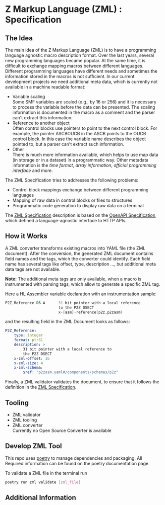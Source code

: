 # Z Markup Language (ZML) : Specification

## The Idea

The main idea of the Z Markup Language (ZML) is to have a programming language agnostic macro description format.
Over the last years, several new programming languages became popular.
At the same time, it is difficult to exchange mapping macros between different languages.
Different programming languages have different needs and sometimes the information stored in the macros is not sufficient.
In our current development projects we need additional meta data, which is currently not available in a machine readable format:

* Variable scaling  
  Some SMF variables are scaled (e.g., by 16 or 256) and it is necessary to process the variable before the data can be presented.
  The scaling information is documented in the macro as a comment and the parser can't extract this information.
* Reference to another object  
  Often control blocks use pointers to point to the next control block.
  For example, the pointer ASCBOUCB in the ASCB points to the OUCB control block.
  In this case the variable name describes the object pointed to, but a parser can't extract such information.
* Other  
  There is much more information available, which helps to use map data (in storage or in a dataset) in a programmatic way.
  Other metadata information is the _time format_, _array information_, _official programming interface_ and more.

The ZML Specification tries to addresses the following problems:

* Control block mappings exchange between different programming languages
* Mapping of raw data in control blocks or files to structures
* Programmatic code generation to display raw data on a terminal

The [ZML Specification](./ZML-Specification/draft/ZML-Specification.adoc) description is based on the [OpenAPI Specification](http://spec.openapis.org/oas/v3.0.3), which defined a language-agnostic interface to HTTP APIs

## How it Works

A ZML converter transforms existing macros into YAML file (the ZML document).
After the conversion, the generated ZML document contains field names and the tags, which the converter could identify.
Each field name has several tags like offset, type, description ..., but additional meta data tags are not available.

**Note:** The additional meta tags are only available, when a macro is instrumented with parsing tags, which allow to generate  a specific ZML tag.

Here a HL Assembler variable declaration with an instrumentation sample:
````nasm
P2Z_Reference DS A      31 bit pointer with a local reference
                        to the P2Z DSECT
                        x-[asm]-reference(p2z,p2zasm)
````
and the resulting field in the ZML Document looks as follows:
````yaml
P2Z_Reference:
    type: integer
    format: ptr31
    description: >
        31 bit pointer with a local reference to
        the P2Z DSECT  
    x-zml-offset: 16
    x-zml-size: 4
    x-zml-schema:
        $ref: "p2zasm.yaml#/components/schemas/p2z"
````

Finally, a ZML validator validates the document, to ensure that it follows the definition in the [ZML Specification](./ZML-Specification/ZML-Specification.adoc).

## Tooling

* ZML validator
* ZML tooling
* ZML converter  
  Currently no Open Source Converter is available

## Develop ZML Tool

This repo uses [poetry](https://python-poetry.org/docs/) to manage dependencies and packaging.
All Required information can be found on the poetry documentation page.

To validate a ZML file in the terminal run

```sh
poetry run zml validate [zml_file]
```

## Additional Information
